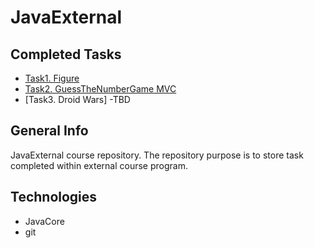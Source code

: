# JavaExternal


## Completed Tasks
* [Task1. Figure](./src/main/java/javaexternal/figure)
* [Task2. GuessTheNumberGame MVC](./src/main/java/javaexternal/gamemvc)
* [Task3. Droid Wars] -TBD

## General Info
JavaExternal course repository. 
The repository purpose is to store task completed within external course program. 

## Technologies
* JavaCore 
* git
